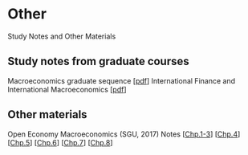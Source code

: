 # Other
Study Notes and Other Materials

## Study notes from graduate courses

Macroeconomics graduate sequence \[[pdf](/files/other/MacroNotes.pdf)\] 
International Finance and International Macroeconomics \[[pdf](/files/other/InternationalFinanceNotes.pdf)\]

## Other materials

Open Economy Macroeconomics (SGU, 2017) Notes \[[Chp.1-3](/files/other/Notes_OpenEconMacro_SGU2017_Chp1-3.pdf)\] \[[Chp.4](/files/other/Notes_OpenEconMacro_SGU2017_Chp4.pdf)\] \[[Chp.5](/files/other/Notes_OpenEconMacro_SGU2017_Chp5.pdf)\] \[[Chp.6](/files/other/Notes_OpenEconMacro_SGU2017_Chp6.pdf)\] \[[Chp.7](/files/other/Notes_OpenEconMacro_SGU2017_Chp7.pdf)\]  \[[Chp.8](/files/other/Notes_OpenEconMacro_SGU2017_Chp8.pdf)\] 
